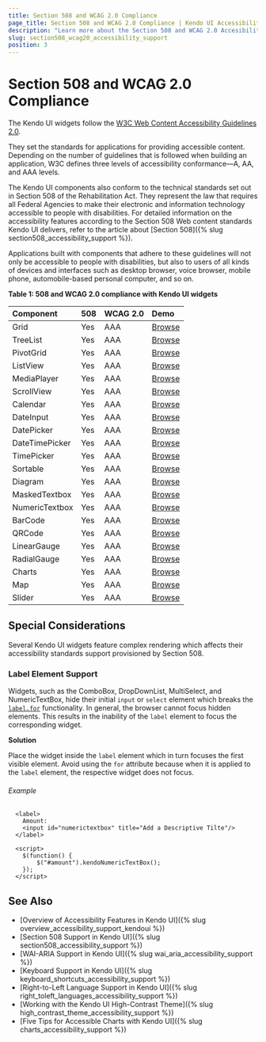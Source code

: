 ```yaml
---
title: Section 508 and WCAG 2.0 Compliance
page_title: Section 508 and WCAG 2.0 Compliance | Kendo UI Accessibility Support
description: "Learn more about the Section 508 and WCAG 2.0 Accesibility support provided by Kendo UI controls."
slug: section508_wcag20_accessibility_support
position: 3
---
```


# Section 508 and WCAG 2.0 Compliance

The Kendo UI widgets follow the [W3C Web Content Accessibility Guidelines 2.0](https://www.w3.org/TR/WCAG/).

They set the standards for applications for providing accessible content. Depending on the number of guidelines that is followed when building an application, W3C defines three levels of accessibility conformance&mdash;A, AA, and AAA levels.

The Kendo UI components also conform to the technical standards set out in Section 508 of the Rehabilitation Act. They represent the law that requires all Federal Agencies to make their electronic and information technology accessible to people with disabilities. For detailed information on the accessibility features according to the Section 508 Web content standards Kendo UI delivers, refer to the article about [Section 508]({% slug section508_accessibility_support %}).

Applications built with components that adhere to these guidelines will not only be accessible to people with disabilities, but also to users of all kinds of devices and interfaces such as desktop browser, voice browser, mobile phone, automobile-based personal computer, and so on.

**Table 1: 508 and WCAG 2.0 compliance with Kendo UI widgets**

|Component |508|WCAG 2.0|Demo
|:---          |:---|:---  |:---
|Grid          |Yes |AAA |[Browse](http://demos.telerik.com/kendo-ui/grid/index)
|TreeList	   |Yes |AAA |[Browse](http://demos.telerik.com/kendo-ui/treelist/index)
|PivotGrid	   |Yes | AAA |[Browse](http://demos.telerik.com/kendo-ui/pivotgrid/index)
|ListView	   |Yes |AAA |[Browse](http://demos.telerik.com/kendo-ui/listview/index)
|MediaPlayer   |Yes |AAA |[Browse](http://demos.telerik.com/kendo-ui/mediaplayer/index)
|ScrollView	   |Yes |AAA |[Browse](http://demos.telerik.com/kendo-ui/scrollview/index)
|Calendar	   |Yes |AAA |[Browse](http://demos.telerik.com/kendo-ui/calendar/index)
|DateInput	   |Yes |AAA |[Browse](http://demos.telerik.com/kendo-ui/dateinput/index)
|DatePicker	   |Yes |AAA |[Browse](http://demos.telerik.com/kendo-ui/datepicker/index)
|DateTimePicker|Yes |AAA |[Browse](http://demos.telerik.com/kendo-ui/datetimepicker/index)
|TimePicker	   |Yes |AAA |[Browse](http://demos.telerik.com/kendo-ui/timepicker/index)
|Sortable	   |Yes |AAA |[Browse](http://demos.telerik.com/kendo-ui/sortable/index)
|Diagram	   |Yes |AAA |[Browse](http://demos.telerik.com/kendo-ui/diagram/index)
|MaskedTextbox |Yes |AAA |[Browse](http://demos.telerik.com/kendo-ui/maskedtextbox/index)
|NumericTextbox|Yes |AAA |[Browse](http://demos.telerik.com/kendo-ui/numerictextbox/index)
|BarCode	   |Yes |AAA |[Browse](http://demos.telerik.com/kendo-ui/barcode/index)
|QRCode	   	   |Yes |AAA |[Browse](http://demos.telerik.com/kendo-ui/qrcode/index)
|LinearGauge   |Yes |AAA |[Browse](http://demos.telerik.com/kendo-ui/linear-gauge/index)
|RadialGauge   |Yes |AAA |[Browse](http://demos.telerik.com/kendo-ui/radial-gauge/index)
|Charts        |Yes |AAA |[Browse](http://demos.telerik.com/kendo-ui/chart-api/index)
|Map	         |Yes | AAA|[Browse](http://demos.telerik.com/kendo-ui/map/index)
|Slider	       |Yes | AAA|[Browse](http://demos.telerik.com/kendo-ui/slider/index)

## Special Considerations

Several Kendo UI widgets feature complex rendering which affects their accessibility standards support provisioned by Section 508.

### Label Element Support

Widgets, such as the ComboBox, DropDownList, MultiSelect, and NumericTextBox, hide their initial `input` or `select` element which breaks the [`label.for`](https://developer.mozilla.org/en/docs/Web/HTML/Element/label#attr-for) functionality. In general, the browser cannot focus hidden elements. This results in the inability of the `label` element to focus the corresponding widget.

**Solution**

Place the widget inside the `label` element which in turn focuses the first visible element. Avoid using the `for` attribute because when it is applied to the `label` element, the respective widget does not focus.

###### Example

```
  <label>
    Amount:
    <input id="numerictextbox" title="Add a Descriptive Tilte"/>
  </label>

  <script>
    $(function() {
        $("#amount").kendoNumericTextBox();
    });
  </script>
```

## See Also

* [Overview of Accessibility Features in Kendo UI]({% slug overview_accessibility_support_kendoui %})
* [Section 508 Support in Kendo UI]({% slug section508_accessibility_support %})
* [WAI-ARIA Support in Kendo UI]({% slug wai_aria_accessibility_support %})
* [Keyboard Support in Kendo UI]({% slug keyboard_shortcuts_accessibility_support %})
* [Right-to-Left Language Support in Kendo UI]({% slug right_toleft_languages_accessibility_support %})
* [Working with the Kendo UI High-Contrast Theme]({% slug high_contrast_theme_accessibility_support %})
* [Five Tips for Accessible Charts with Kendo UI]({% slug charts_accessibility_support %})
